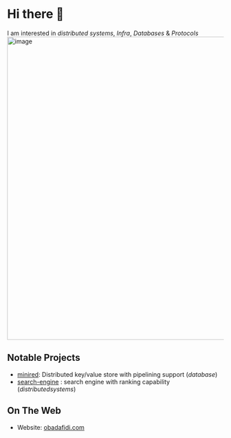# Hi there 👋

I am interested in *distributed systems*, *Infra*, *Databases* & *Protocols*
<img width="704" alt="image" src="https://github.com/user-attachments/assets/8272aad7-9b1b-401a-8367-fb6e0f83c869" />


## Notable Projects

* [minired](https://github.com/tdadadavid/minired): Distributed key/value store with pipelining support (_database_)
* [search-engine](https://github.com/tdadadavid/search-engine) : search engine with ranking capability (_distributedsystems_)

## On The Web

* Website: [obadafidi.com](https://tdadadavid-portfolio.vercel.app/)
